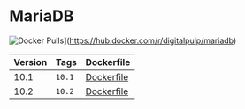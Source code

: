 MariaDB
=====================
![Docker Pulls](https://img.shields.io/docker/pulls/digitalpulp/mariadb.svg?maxAge=2592000)](https://hub.docker.com/r/digitalpulp/mariadb)

| Version | Tags | Dockerfile |
| --- | --- | --- |
| 10.1 | `10.1` | [Dockerfile](https://github.com/digitalpulp/mariadb/blob/master/10.1/Dockerfile) |
| 10.2 | `10.2` | [Dockerfile](https://github.com/digitalpulp/mariadb/blob/master/10.2/Dockerfile) |

